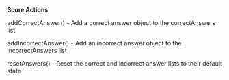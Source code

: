 **Score Actions**

addCorrectAnswer() - Add a correct answer object to the correctAnswers list

addIncorrectAnswer() - Add an incorrect answer object to the incorrectAnswers list

resetAnswers() - Reset the correct and incorrect answer lists to their default state
